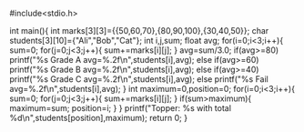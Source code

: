 #include<stdio.h> 

int main(){
    int marks[3][3]={{50,60,70},{80,90,100},{30,40,50}};
    char students[3][10]={"Ali","Bob","Cat"};
    int i,j,sum;
    float avg; 
    for(i=0;i<3;i++){
        sum=0;
        for(j=0;j<3;j++){
            sum+=marks[i][j];
        }
        avg=sum/3.0;
        if(avg>=80)
            printf("%s Grade A avg=%.2f\n",students[i],avg);
        else if(avg>=60)
            printf("%s Grade B avg=%.2f\n",students[i],avg);
        else if(avg>=40)
            printf("%s Grade C avg=%.2f\n",students[i],avg);
        else 
            printf("%s Fail avg=%.2f\n",students[i],avg);
    }
    int maximum=0,position=0;
    for(i=0;i<3;i++){
        sum=0;
        for(j=0;j<3;j++){
            sum+=marks[i][j];
        }
        if(sum>maximum){
            maximum=sum;
            position=i;
        }
    }
    printf("Topper: %s with total %d\n",students[position],maximum);
return 0;
}
